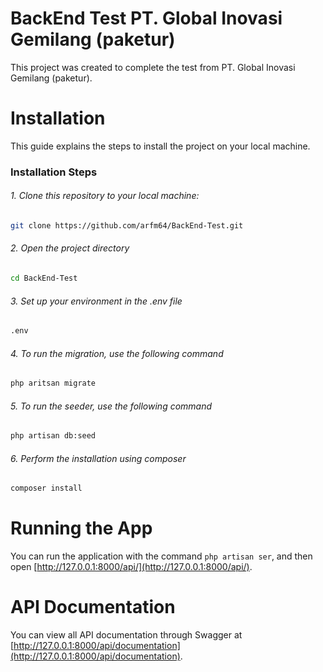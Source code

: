 # BackEnd Test PT. Global Inovasi Gemilang (paketur)

This project was created to complete the test from PT. Global Inovasi Gemilang (paketur).

# Installation

This guide explains the steps to install the project on your local machine.

### Installation Steps

###### 1. Clone this repository to your local machine:
   ```bash
   git clone https://github.com/arfm64/BackEnd-Test.git
   ```

###### 2. Open the project directory
```bash
cd BackEnd-Test
```

###### 3. Set up your environment in the .env file
```bash
.env
```

###### 4. To run the migration, use the following command
```bash
php aritsan migrate
```

###### 5. To run the seeder, use the following command
```bash
php artisan db:seed
```

###### 6. Perform the installation using composer
```bash
composer install
```

# Running the App
You can run the application with the command `php artisan ser`, and then open [http://127.0.0.1:8000/api/](http://127.0.0.1:8000/api/).

# API Documentation
You can view all API documentation through Swagger at [http://127.0.0.1:8000/api/documentation](http://127.0.0.1:8000/api/documentation).
